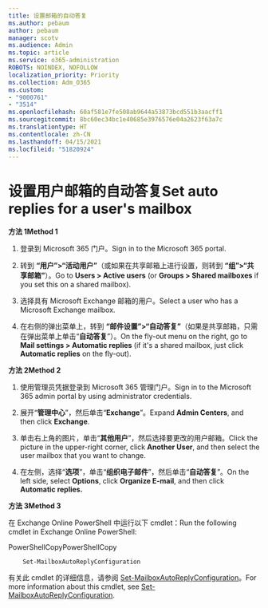 ```yaml
---
title: 设置邮箱的自动答复
ms.author: pebaum
author: pebaum
manager: scotv
ms.audience: Admin
ms.topic: article
ms.service: o365-administration
ROBOTS: NOINDEX, NOFOLLOW
localization_priority: Priority
ms.collection: Adm_O365
ms.custom:
- "9000761"
- "3514"
ms.openlocfilehash: 60af581e7fe508ab9644a53873bcd551b3aacff1
ms.sourcegitcommit: 8bc60ec34bc1e40685e3976576e04a2623f63a7c
ms.translationtype: HT
ms.contentlocale: zh-CN
ms.lasthandoff: 04/15/2021
ms.locfileid: "51820924"
---
```

# <a name="set-auto-replies-for-a-users-mailbox"></a><span data-ttu-id="b993c-102">设置用户邮箱的自动答复</span><span class="sxs-lookup"><span data-stu-id="b993c-102">Set auto replies for a user's mailbox</span></span>

<span data-ttu-id="b993c-103">**方法 1**</span><span class="sxs-lookup"><span data-stu-id="b993c-103">**Method 1**</span></span>

1. <span data-ttu-id="b993c-104">登录到 Microsoft 365 门户。</span><span class="sxs-lookup"><span data-stu-id="b993c-104">Sign in to the Microsoft 365 portal.</span></span>

2. <span data-ttu-id="b993c-105">转到 **“用户”>“活动用户”**（或如果在共享邮箱上进行设置，则转到 **“组”>“共享邮箱”**）。</span><span class="sxs-lookup"><span data-stu-id="b993c-105">Go to **Users > Active users** (or **Groups > Shared mailboxes** if you set this on a shared mailbox).</span></span>

3. <span data-ttu-id="b993c-106">选择具有 Microsoft Exchange 邮箱的用户。</span><span class="sxs-lookup"><span data-stu-id="b993c-106">Select a user who has a Microsoft Exchange mailbox.</span></span>

4. <span data-ttu-id="b993c-107">在右侧的弹出菜单上，转到 **“邮件设置”>“自动答复”**（如果是共享邮箱，只需在弹出菜单上单击“**自动答复**”）。</span><span class="sxs-lookup"><span data-stu-id="b993c-107">On the fly-out menu on the right, go to **Mail settings > Automatic replies** (if it's a shared mailbox, just click **Automatic replies** on the fly-out).</span></span>

<span data-ttu-id="b993c-108">**方法 2**</span><span class="sxs-lookup"><span data-stu-id="b993c-108">**Method 2**</span></span>

1. <span data-ttu-id="b993c-109">使用管理员凭据登录到 Microsoft 365 管理门户。</span><span class="sxs-lookup"><span data-stu-id="b993c-109">Sign in to the Microsoft 365 admin portal by using administrator credentials.</span></span>

2. <span data-ttu-id="b993c-110">展开“**管理中心**”，然后单击“**Exchange**”。</span><span class="sxs-lookup"><span data-stu-id="b993c-110">Expand **Admin Centers**, and then click **Exchange**.</span></span>

3. <span data-ttu-id="b993c-111">单击右上角的图片，单击“**其他用户**”，然后选择要更改的用户邮箱。</span><span class="sxs-lookup"><span data-stu-id="b993c-111">Click the picture in the upper-right corner, click **Another User**, and then select the user mailbox that you want to change.</span></span>

4. <span data-ttu-id="b993c-112">在左侧，选择“**选项**”，单击“**组织电子邮件**”，然后单击“**自动答复**”。</span><span class="sxs-lookup"><span data-stu-id="b993c-112">On the left side, select **Options**, click **Organize E-mail**, and then click **Automatic replies.**</span></span>

<span data-ttu-id="b993c-113">**方法 3**</span><span class="sxs-lookup"><span data-stu-id="b993c-113">**Method 3**</span></span>

<span data-ttu-id="b993c-114">在 Exchange Online PowerShell 中运行以下 cmdlet：</span><span class="sxs-lookup"><span data-stu-id="b993c-114">Run the following cmdlet in Exchange Online PowerShell:</span></span>

<span data-ttu-id="b993c-115">PowerShellCopy</span><span class="sxs-lookup"><span data-stu-id="b993c-115">PowerShellCopy</span></span>

```
    Set-MailboxAutoReplyConfiguration
```

<span data-ttu-id="b993c-116">有关此 cmdlet 的详细信息，请参阅 [Set-MailboxAutoReplyConfiguration](https://docs.microsoft.com/powershell/module/exchange/mailboxes/set-mailboxautoreplyconfiguration)。</span><span class="sxs-lookup"><span data-stu-id="b993c-116">For more information about this cmdlet, see [Set-MailboxAutoReplyConfiguration](https://docs.microsoft.com/powershell/module/exchange/mailboxes/set-mailboxautoreplyconfiguration).</span></span>
